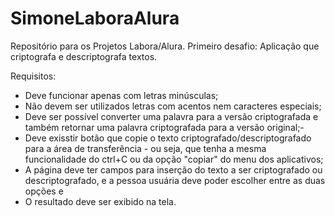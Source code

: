 # SimoneLaboraAlura

Repositório para os Projetos Labora/Alura. Primeiro desafio: Aplicação que criptografa e descriptografa textos. 

Requisitos:

- Deve funcionar apenas com letras minúsculas;
- Não devem ser utilizados letras com acentos nem caracteres especiais;
- Deve ser possível converter uma palavra para a versão criptografada e também retornar uma palavra criptografada para a versão original;- 
- Deve exisstir botão que copie o texto criptografado/descriptografado para a área de transferência - ou seja, que tenha a mesma funcionalidade do ctrl+C 
  ou da opção "copiar" do menu dos aplicativos;
- A página deve ter campos para inserção do texto a ser criptografado ou descriptografado, e a pessoa usuária deve poder escolher entre as duas opções e
- O resultado deve ser exibido na tela.
